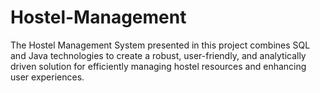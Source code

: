 # Hostel-Management
The Hostel Management System presented in this  project combines SQL and Java technologies to create a robust, user-friendly, and analytically driven solution for efficiently managing hostel resources and enhancing user experiences.
